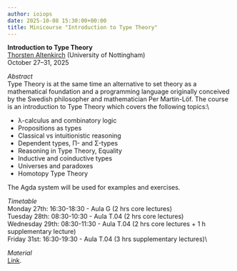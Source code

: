 ```yaml
---
author: ioiops
date: 2025-10-08 15:30:00+00:00
title: Minicourse "Introduction to Type Theory"
---
```


**Introduction to Type Theory**\
[Thorsten Altenkirch](https://www.nottingham.ac.uk/computerscience/people/thorsten.altenkirch) (University of Nottingham)\
October 27–31, 2025

_Abstract_\
Type Theory is at the same time an alternative to set theory as a mathematical foundation and a programming language originally conceived by the Swedish philosopher and mathematician Per Martin-Löf. The course is an introduction to Type Theory which covers the following topics:\

* λ-calculus and combinatory logic
* Propositions as types
* Classical vs intuitionistic reasoning
* Dependent types, Π- and Σ-types
* Reasoning in Type Theory, Equality
* Inductive and coinductive types
* Universes and paradoxes
* Homotopy Type Theory
    
The Agda system will be used for examples and exercises.

_Timetable_\
Monday 27th: 16:30-18:30 - Aula G (2 hrs core lectures)\
Tuesday 28th:  08:30-10:30 - Aula T.04 (2 hrs core lectures)\
Wednesday 29th:  08:30-11:30 - Aula T.04 (2 hrs core lectures + 1 h supplementary lecture)\
Friday 31st: 16:30-19:30 - Aula T.04 (3 hrs supplementary lectures)\

_Material_\
[Link](https://people.cs.nott.ac.uk/psztxa/Verona-25/).
